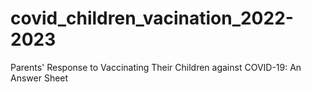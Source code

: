 # covid_children_vacination_2022-2023
Parents' Response to Vaccinating Their Children against COVID-19: An Answer Sheet
